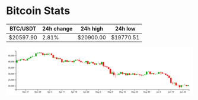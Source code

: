 # Bitcoin Stats

BTC/USDT|24h change|24h high|24h low|
|---|---|---|---|
|$20597.90|2.81%|$20900.00|$19770.51|

<img src="./chart.svg">
